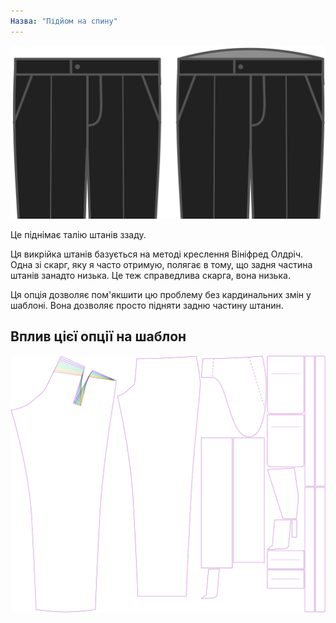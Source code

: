 ```yaml
---
Назва: "Підйом на спину"
---
```


![Підйом спини](backrise.svg)

Це піднімає талію штанів ззаду.

<Note>

Ця викрійка штанів базується на методі креслення Вініфред Олдріч.
Одна зі скарг, яку я часто отримую, полягає в тому, що задня частина штанів занадто низька.
Це теж справедлива скарга, вона низька.

Ця опція дозволяє пом'якшити цю проблему без кардинальних змін у шаблоні.
Вона дозволяє просто підняти задню частину штанин.

</Note>

## Вплив цієї опції на шаблон

![На цьому зображенні показано вплив цієї опції шляхом накладання декількох варіантів, які мають різне значення для цієї опції](theo_backrise_sample.svg "Вплив цієї опції на шаблон")
